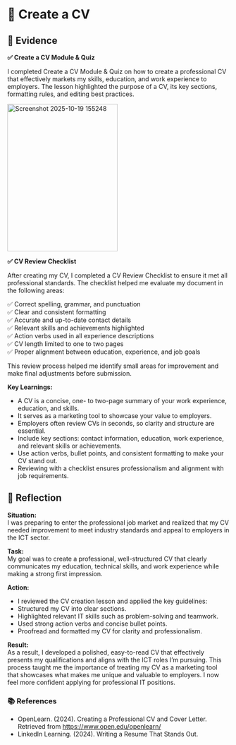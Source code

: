 # 📝 Create a CV
## 📄 Evidence

**✅ Create a CV Module & Quiz**  

I completed Create a CV Module & Quiz on how to create a professional CV that effectively markets my skills, education, and work experience to employers. The lesson highlighted the purpose of a CV, its key sections, formatting rules, and editing best practices.  

<img width="250" height="334" alt="Screenshot 2025-10-19 155248" src="https://github.com/user-attachments/assets/365c6573-1e6f-421a-b90e-d222f874c408" />  

**✅ CV Review Checklist**  

After creating my CV, I completed a CV Review Checklist to ensure it met all professional standards.
The checklist helped me evaluate my document in the following areas:  

✅ Correct spelling, grammar, and punctuation  
✅ Clear and consistent formatting  
✅ Accurate and up-to-date contact details  
✅ Relevant skills and achievements highlighted  
✅ Action verbs used in all experience descriptions  
✅ CV length limited to one to two pages  
✅ Proper alignment between education, experience, and job goals  

This review process helped me identify small areas for improvement and make final adjustments before submission.  


**Key Learnings:**

- A CV is a concise, one- to two-page summary of your work experience, education, and skills.
- It serves as a marketing tool to showcase your value to employers.
- Employers often review CVs in seconds, so clarity and structure are essential.
- Include key sections: contact information, education, work experience, and relevant skills or achievements.
- Use action verbs, bullet points, and consistent formatting to make your CV stand out.
- Reviewing with a checklist ensures professionalism and alignment with job requirements.

## 💬 Reflection  
**Situation:**  
I was preparing to enter the professional job market and realized that my CV needed improvement to meet industry standards and appeal to employers in the ICT sector.  

**Task:**  
My goal was to create a professional, well-structured CV that clearly communicates my education, technical skills, and work experience while making a strong first impression.  

**Action:**  
- I reviewed the CV creation lesson and applied the key guidelines:  
- Structured my CV into clear sections.  
- Highlighted relevant IT skills such as problem-solving and teamwork.  
- Used strong action verbs and concise bullet points.  
- Proofread and formatted my CV for clarity and professionalism.  

**Result:**  
As a result, I developed a polished, easy-to-read CV that effectively presents my qualifications and aligns with the ICT roles I’m pursuing. 
This process taught me the importance of treating my CV as a marketing tool that showcases what makes me unique and valuable to employers. I now feel more confident applying for professional IT positions.  

### 📚 References  

-  OpenLearn. (2024). Creating a Professional CV and Cover Letter. Retrieved from https://www.open.edu/openlearn/  
- LinkedIn Learning. (2024). Writing a Resume That Stands Out. 
